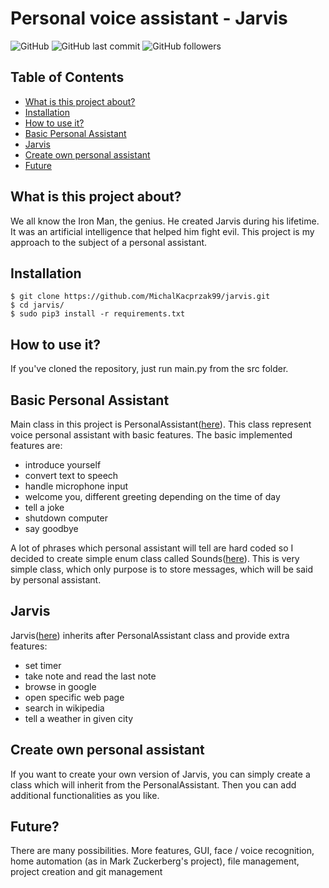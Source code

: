# Personal voice assistant - Jarvis
![GitHub](https://img.shields.io/github/license/MichalKacprzak99/jarvis?logo=Github)
![GitHub last commit](https://img.shields.io/github/last-commit/MichalKacprzak99/jarvis)
![GitHub followers](https://img.shields.io/github/followers/MichalKacprzak99?style=social)


## Table of Contents
 * [ What is this project about?](#what-is-this-project-about)
 * [Installation](#installation)
 * [How to use it?](#how-to-use-it)
 * [Basic Personal Assistant](#basic-personal-assistant)
 * [Jarvis](#jarvis)
 * [Create own personal assistant](#create-own-personal-assistant)
 * [Future](#future)

## What is this project about?
We all know the Iron Man, the genius. He created Jarvis during his lifetime. 
It was an artificial intelligence that helped him fight evil. 
This project is my approach to the subject of a personal assistant.

## Installation
    $ git clone https://github.com/MichalKacprzak99/jarvis.git
    $ cd jarvis/
    $ sudo pip3 install -r requirements.txt

## How to use it?
If you've cloned the repository, just run main.py from the src folder.
## Basic Personal Assistant
Main class in this project is PersonalAssistant([here](src/personal_assistant.py)). This class represent voice personal assistant with basic features. 
The basic implemented features are:
* introduce yourself
* convert text to speech
* handle microphone input
* welcome you, different greeting depending on the time of day
* tell a joke
* shutdown computer
* say goodbye

<a></a>
A lot of phrases which personal assistant will tell are hard coded 
so I decided to create simple enum class called Sounds([here](src/sounds.py)).
This is very simple class, which only purpose is to store messages, which will be said by personal assistant.
## Jarvis
Jarvis([here](src/jarvis.py)) inherits after PersonalAssistant class and provide extra features:
* set timer
* take note and read the last note
* browse in google
* open specific web page
* search in wikipedia
* tell a weather in given city

## Create own personal assistant

If you want to create your own version of Jarvis, you can simply create a class
which will inherit from the PersonalAssistant.
Then you can add additional functionalities as you like.

## Future?

There are many possibilities. More features, GUI, face / voice recognition,
home automation (as in Mark Zuckerberg's project), file management, project creation and git management
